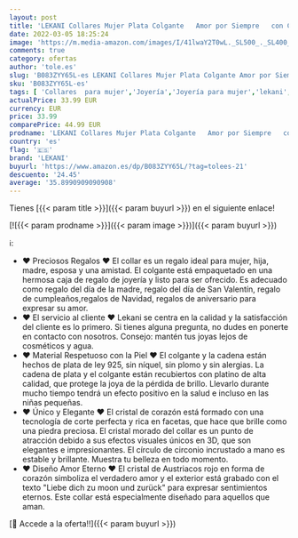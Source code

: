 ```yaml
---
layout: post
title: 'LEKANI Collares Mujer Plata Colgante   Amor por Siempre   con Cristal de Austriacos  Joyas Mujer Navidad Regalos Originales para Mujer Madre Mamá Abuela Amigas Parejas  Purple '
date: 2022-03-05 18:25:24
image: 'https://m.media-amazon.com/images/I/41lwaY2T0wL._SL500_._SL400_.jpg'
comments: true
category: ofertas
author: 'tole.es'
slug: 'B083ZYY65L-es LEKANI Collares Mujer Plata Colgante Amor por Siempre con...'
sku: 'B083ZYY65L-es'
tags: [ 'Collares  para mujer','Joyería','Joyería para mujer','lekani','navidad', ]
actualPrice: 33.99 EUR
currency: EUR
price: 33.99
comparePrice: 44.99 EUR
prodname: 'LEKANI Collares Mujer Plata Colgante   Amor por Siempre   con Cristal de Austriacos  Joyas Mujer Navidad Regalos Originales para Mujer Madre Mamá Abuela Amigas Parejas  Purple '
country: 'es'
flag: '🇪🇸'
brand: 'LEKANI'
buyurl: 'https://www.amazon.es/dp/B083ZYY65L/?tag=tolees-21'
descuento: '24.45'
average: '35.8990909090908'
---
```


Tienes [{{< param title >}}]({{< param buyurl >}}) en el siguiente enlace!

[![{{< param prodname >}}]({{< param image >}})]({{< param buyurl >}})

ℹ️:

- ♥ Preciosos Regalos ♥ El collar es un regalo ideal para mujer, hija, madre, esposa y una amistad. El colgante está empaquetado en una hermosa caja de regalo de joyería y listo para ser ofrecido. Es adecuado como regalo del día de la madre, regalo del día de San Valentín, regalo de cumpleaños,regalos de Navidad, regalos de aniversario para expresar su amor.
- ♥ El servicio al cliente ♥ Lekani se centra en la calidad y la satisfacción del cliente es lo primero. Si tienes alguna pregunta, no dudes en ponerte en contacto con nosotros. Consejo: mantén tus joyas lejos de cosméticos y agua.
- ♥ Material Respetuoso con la Piel ♥ El colgante y la cadena están hechos de plata de ley 925, sin níquel, sin plomo y sin alergias. La cadena de plata y el colgante están recubiertos con platino de alta calidad, que protege la joya de la pérdida de brillo. Llevarlo durante mucho tiempo tendrá un efecto positivo en la salud e incluso en las niñas pequeñas.
- ♥ Único y Elegante ♥ El cristal de corazón está formado con una tecnología de corte perfecta y rica en facetas, que hace que brille como una piedra preciosa. El cristal morado del collar es un punto de atracción debido a sus efectos visuales únicos en 3D, que son elegantes e impresionantes. El círculo de circonio incrustado a mano es estable y brillante. Muestra tu belleza en todo momento.
- ♥ Diseño Amor Eterno ♥ El cristal de Austriacos rojo en forma de corazón simboliza el verdadero amor y el exterior está grabado con el texto "Liebe dich zu moon und zurück" para expresar sentimientos eternos. Este collar está especialmente diseñado para aquellos que aman.

[🛒 Accede a la oferta!!]({{< param buyurl >}})
